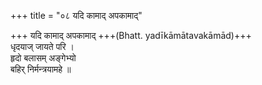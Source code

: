 +++
title = "०८ यदि कामाद् अपकामाद्"

+++
यदि कामाद् अपकामाद् +++(Bhatt. yadīkāmātavakāmād)+++  
धृदयाज् जायते परि ।  
हृदो बलासम् अङ्गेभ्यो  
बहिर् निर्मन्त्रयामहे ॥